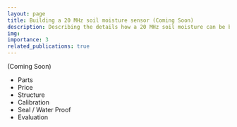 ```yaml
---
layout: page
title: Building a 20 MHz soil moisture sensor (Coming Soon)
description: Describing the details how a 20 MHz soil moisture can be build. 
img:
importance: 3
related_publications: true
---
```


(Coming Soon)

* Parts
* Price
* Structure
* Calibration
* Seal / Water Proof
* Evaluation

